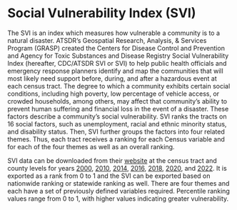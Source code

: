 # Social Vulnerability Index (SVI)

The SVI is an index which measures how vulnerable a community is to a natural disaster. ATSDR’s Geospatial Research, Analysis, & Services Program (GRASP) created the Centers for Disease Control and Prevention and Agency for Toxic Substances and Disease Registry Social Vulnerability Index (hereafter, CDC/ATSDR SVI or SVI) to help public health officials and emergency response planners identify and map the communities that will most likely need support before, during, and after a hazardous event at each census tract. The degree to which a community exhibits certain social conditions, including high poverty, low percentage of vehicle access, or crowded households, among others, may affect that community’s ability to prevent human suffering and financial loss in the event of a disaster. These factors describe a community’s social vulnerability. SVI ranks the tracts on 16 social factors, such as unemployment, racial and ethnic minority status, and disability status. Then, SVI further groups the factors into four related themes. Thus, each tract receives a ranking for each Census variable and for each of the four themes as well as an overall ranking.

SVI data can be downloaded from their [website](https://www.atsdr.cdc.gov/place-health/php/svi/svi-data-documentation-download.html) at the census tract and county levels for years [2000](https://www.atsdr.cdc.gov/place-health/media/pdfs/2024/08/SVI2000Documentation-H.pdf), [2010](https://www.atsdr.cdc.gov/place-health/media/pdfs/2024/08/SVI-2010-Documentation-H.pdf), [2014](https://www.atsdr.cdc.gov/place-health/media/pdfs/2024/08/SVI2014Documentation_01192022_1.pdf), [2016](https://www.atsdr.cdc.gov/place-health/media/pdfs/2024/08/SVI2016Documentation_01192022.pdf), [2018](https://www.atsdr.cdc.gov/place-health/media/pdfs/2024/08/SVI2018Documentation_01192022_1.pdf), [2020](https://www.atsdr.cdc.gov/place-health/media/pdfs/2024/08/SVI2020Documentation_08.05.22.pdf), and [2022](https://www.atsdr.cdc.gov/place-health/media/pdfs/2024/10/SVI2022Documentation.pdf). It is exported as a rank from 0 to 1 and the SVI can be exported based on nationwide ranking or statewide ranking as well. There are four themes and each have a set of previously defined variables required. Percentile ranking values range from 0 to 1, with higher values indicating greater vulnerability.
